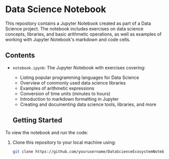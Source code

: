 # Data Science Notebook

This repository contains a Jupyter Notebook created as part of a Data Science project. The notebook includes exercises on data science concepts, libraries, and basic arithmetic operations, as well as examples of working with Jupyter Notebook's markdown and code cells.

## Contents

- `notebook.ipynb`: The Jupyter Notebook with exercises covering:
  - Listing popular programming languages for Data Science
  - Overview of commonly used data science libraries
  - Examples of arithmetic expressions
  - Conversion of time units (minutes to hours)
  - Introduction to markdown formatting in Jupyter
  - Creating and documenting data science tools, libraries, and more
 

  ## Getting Started

To view the notebook and run the code:

1. Clone this repository to your local machine using:
   ```bash
   git clone https://github.com/yourusername/DataScienceEcosystemNotebook.git
